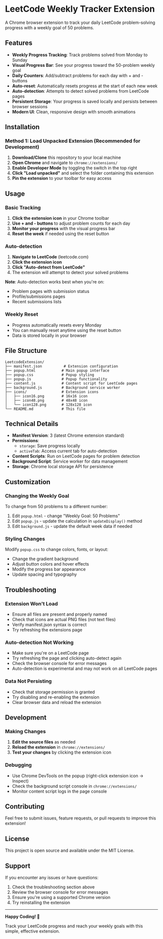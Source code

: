 # LeetCode Weekly Tracker Extension

A Chrome browser extension to track your daily LeetCode problem-solving progress with a weekly goal of 50 problems.

## Features

- **Weekly Progress Tracking**: Track problems solved from Monday to Sunday
- **Visual Progress Bar**: See your progress toward the 50-problem weekly goal
- **Daily Counters**: Add/subtract problems for each day with + and - buttons
- **Auto-reset**: Automatically resets progress at the start of each new week
- **Auto-detection**: Attempts to detect solved problems from LeetCode pages
- **Persistent Storage**: Your progress is saved locally and persists between browser sessions
- **Modern UI**: Clean, responsive design with smooth animations

## Installation

### Method 1: Load Unpacked Extension (Recommended for Development)

1. **Download/Clone** this repository to your local machine
2. **Open Chrome** and navigate to `chrome://extensions/`
3. **Enable Developer Mode** by toggling the switch in the top right
4. **Click "Load unpacked"** and select the folder containing this extension
5. **Pin the extension** to your toolbar for easy access


## Usage

### Basic Tracking

1. **Click the extension icon** in your Chrome toolbar
2. **Use + and - buttons** to adjust problem counts for each day
3. **Monitor your progress** with the visual progress bar
4. **Reset the week** if needed using the reset button

### Auto-detection

1. **Navigate to LeetCode** (leetcode.com)
2. **Click the extension icon**
3. **Click "Auto-detect from LeetCode"**
4. The extension will attempt to detect your solved problems

**Note**: Auto-detection works best when you're on:
- Problem pages with submission status
- Profile/submissions pages
- Recent submissions lists

### Weekly Reset

- Progress automatically resets every Monday
- You can manually reset anytime using the reset button
- Data is stored locally in your browser

## File Structure

```
LeetcodeExtension/
├── manifest.json          # Extension configuration
├── popup.html            # Main popup interface
├── popup.css             # Popup styling
├── popup.js              # Popup functionality
├── content.js            # Content script for LeetCode pages
├── background.js         # Background service worker
├── icons/                # Extension icons
│   ├── icon16.png        # 16x16 icon
│   ├── icon48.png        # 48x48 icon
│   └── icon128.png       # 128x128 icon
└── README.md             # This file
```

## Technical Details

- **Manifest Version**: 3 (latest Chrome extension standard)
- **Permissions**: 
  - `storage`: Save progress locally
  - `activeTab`: Access current tab for auto-detection
- **Content Scripts**: Run on LeetCode pages for problem detection
- **Background Script**: Service worker for data management
- **Storage**: Chrome local storage API for persistence

## Customization

### Changing the Weekly Goal

To change from 50 problems to a different number:

1. Edit `popup.html` - change "Weekly Goal: 50 Problems"
2. Edit `popup.js` - update the calculation in `updateDisplay()` method
3. Edit `background.js` - update the default week data if needed

### Styling Changes

Modify `popup.css` to change colors, fonts, or layout:
- Change the gradient background
- Adjust button colors and hover effects
- Modify the progress bar appearance
- Update spacing and typography

## Troubleshooting

### Extension Won't Load

- Ensure all files are present and properly named
- Check that icons are actual PNG files (not text files)
- Verify manifest.json syntax is correct
- Try refreshing the extensions page

### Auto-detection Not Working

- Make sure you're on a LeetCode page
- Try refreshing the page and clicking auto-detect again
- Check the browser console for error messages
- Auto-detection is experimental and may not work on all LeetCode pages

### Data Not Persisting

- Check that storage permission is granted
- Try disabling and re-enabling the extension
- Clear browser data and reload the extension

## Development

### Making Changes

1. **Edit the source files** as needed
2. **Reload the extension** in `chrome://extensions/`
3. **Test your changes** by clicking the extension icon

### Debugging

- Use Chrome DevTools on the popup (right-click extension icon → Inspect)
- Check the background script console in `chrome://extensions/`
- Monitor content script logs in the page console

## Contributing

Feel free to submit issues, feature requests, or pull requests to improve this extension!

## License

This project is open source and available under the MIT License.

## Support

If you encounter any issues or have questions:
1. Check the troubleshooting section above
2. Review the browser console for error messages
3. Ensure you're using a supported Chrome version
4. Try reinstalling the extension

---

**Happy Coding! 🚀**

Track your LeetCode progress and reach your weekly goals with this simple, effective extension. 

